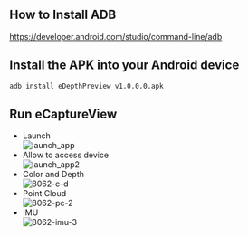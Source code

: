 ## How to Install ADB
https://developer.android.com/studio/command-line/adb

## Install the APK into your Android device
```sh 
adb install eDepthPreview_v1.0.0.0.apk
```
## Run eCaptureView  
- Launch  
![launch_app](https://user-images.githubusercontent.com/13328289/122704467-619c0e80-d286-11eb-8004-bec5e43314c7.png)
- Allow to access device  
![launch_app2](https://user-images.githubusercontent.com/13328289/122704472-6365d200-d286-11eb-9a54-a417fecfd25b.png)
- Color and Depth  
![8062-c-d](https://user-images.githubusercontent.com/13328289/122704533-82646400-d286-11eb-9d23-69e81960ed81.png)
- Point Cloud  
![8062-pc-2](https://user-images.githubusercontent.com/13328289/122704558-8d1ef900-d286-11eb-864c-231cb06dfc60.png)
- IMU  
![8062-imu-3](https://user-images.githubusercontent.com/13328289/122704577-960fca80-d286-11eb-92ba-704804029342.png)

